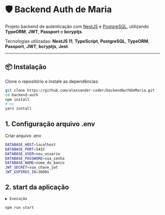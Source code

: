 # 🛡️ Backend Auth de Maria

Projeto backend de autenticação com [NestJS](https://nestjs.com/) e [PostgreSQL](https://www.postgresql.org/), utilizando **TypeORM**, **JWT**, **Passport** e **bcryptjs**.

Tecnologias utilizadas: **NestJS 11**, **TypeScript**, **PostgreSQL**, **TypeORM**, **Passport**, **JWT**, **bcryptjs**, **Jest**.

---

## 📦 Instalação

Clone o repositório e instale as dependências:

```bash
git clone https://github.com/alexsander-coder/backendAuthDeMaria.git
cd backend-auth
npm install
# ou
yarn install
```

## 1. Configuração arquivo .env

Criar arquivo .env

```bash
DATABASE_HOST=localhost
DATABASE_PORT=5432
DATABASE_USER=seu_usuario
DATABASE_PASSWORD=sua_senha
DATABASE_NAME=nome_do_banco
JWT_SECRET=sua_chave_jwt
JWT_EXPIRES_IN=3600s
```

## 2. start da aplicação

```bash
▶️ Execução

npm run start
```